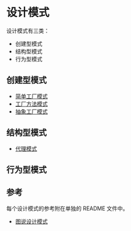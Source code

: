 # 设计模式

设计模式有三类：

- 创建型模式
- 结构型模式
- 行为型模式

## 创建型模式

- [简单工厂模式](./factory/simple/README.md)
- [工厂方法模式](./factory/method/README.md)
- [抽象工厂模式](./factory/abstract_/README.md)

## 结构型模式

- [代理模式](./proxy/README.md)

## 行为型模式

## 参考

每个设计模式的参考附在单独的 README 文件中。

- [图说设计模式](https://design-patterns.readthedocs.io/zh_CN/latest/index.html)
